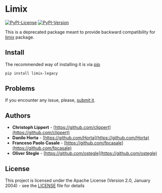 # Limix

[![PyPI-License](https://img.shields.io/pypi/l/limix_legacy.svg?style=flat-square)](https://pypi.python.org/pypi/limix_legacy/) [![PyPI-Version](https://img.shields.io/pypi/v/limix_legacy.svg?style=flat-square)](https://pypi.python.org/pypi/limix_legacy/)

This is a deprecated package meant to provide backward compatibility for
[limix](https://github.com/limix/limix) package.

## Install

The recommended way of installing it is via
[pip](https://pypi.python.org/pypi/pip)
```bash
pip install limix-legacy
```

## Problems

If you encounter any issue, please,
[submit it](https://github.com/limix/limix-legacy/issues/new).

## Authors

* **Christoph Lippert** - [https://github.com/clippert](https://github.com/clippert)
* **Danilo Horta** - [https://github.com/Horta](https://github.com/Horta)
* **Franceso Paolo Casale** - [https://github.com/fpcasale](https://github.com/fpcasale)
* **Oliver Stegle** - [https://github.com/ostegle](https://github.com/ostegle)

## License

This project is licensed under the Apache License (Version 2.0, January 2004) -
see the [LICENSE](LICENSE) file for details
